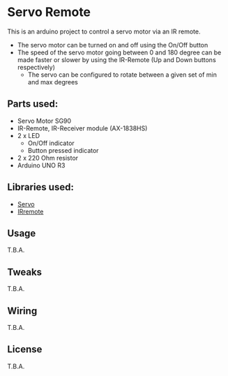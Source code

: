 # Servo Remote
This is an arduino project to control a servo motor via an IR remote. 

- The servo motor can be turned on and off using the On/Off button
- The speed of the servo motor going between 0 and 180 degree can be made faster or slower by using the IR-Remote (Up and Down buttons respectively)
  - The servo can be configured to rotate between a given set of min and max degrees

## Parts used:

- Servo Motor SG90
- IR-Remote, IR-Receiver module (AX-1838HS)
- 2 x LED 
  - On/Off indicator
  - Button pressed indicator
- 2 x 220 Ohm resistor
- Arduino UNO R3

## Libraries used:
- [Servo](https://www.arduino.cc/en/Reference/Servo)
- [IRremote](https://www.arduinolibraries.info/libraries/i-rremote)

## Usage
T.B.A.

## Tweaks
T.B.A.

## Wiring
T.B.A.

## License
T.B.A.

